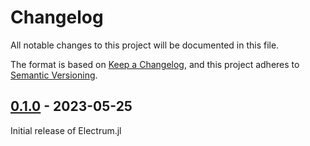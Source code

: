 # Changelog

All notable changes to this project will be documented in this file.

The format is based on [Keep a Changelog](https://keepachangelog.com/en/1.0.0/), and this project
adheres to [Semantic Versioning](https://semver.org/spec/v2.0.0.html).

## [0.1.0] - 2023-05-25

Initial release of Electrum.jl

[0.1.0]: https://github.com/brainandforce/Electrum.jl/releases/tag/v0.0.1
